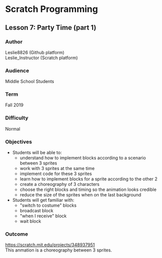 # Scratch Programming

## Lesson 7: Party Time (part 1)

### Author
Leslie8826 (Github platform) <br>
Leslie_Instructor (Scratch platform)

### Audience 
Middle School Students

### Term
Fall 2019

### Difficulty
Normal

### Objectives 
  - Students will be able to: 
       * understand how to implement blocks according to a scenario between 3 sprites
       * work with 3 sprites at the same time
       * implement code for these 3 sprites
       * learn how to implement blocks for a sprite according to the other 2
       * create a choreography of 3 characters
       * choose the right blocks and timing so the animation looks credible
       * reduce the size of the sprites when on the last background
  - Students will get familiar with:
       * "switch to costume" blocks
       * broadcast block
       * "when I receive" block
       * wait block

### Outcome
https://scratch.mit.edu/projects/348937951 <br>
This anmation is a choreography between 3 sprites. 
